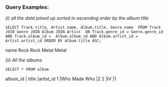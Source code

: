 ### Query Examples: 

_(i)  all the data joined up sorted in ascending order by the album title_

`SELECT Track.title, Artist.name, Album.title, Genre.name 
    FROM Track JOIN Genre JOIN Album JOIN Artist 
    ON Track.genre_id = Genre.genre_id AND Track.album_id = 
    Album.album_id AND Album.artist_id = Artist.artist_id
 ORDER BY Album.title ASC;`
 
 name
Rock
Rock
Metal
Metal

 _(ii) All the albums_
 
 `SELECT * FROM album`
  
 album_id     | title         |artist_id
1             |Who Made Who   |2
2             |IV             |1
